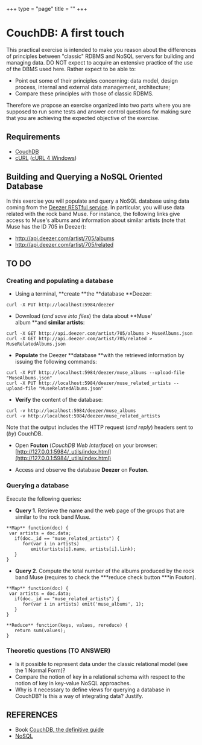 +++
type   = "page"
title  = ""
+++

CouchDB: A first touch
======================

This practical exercise is intended to make you reason about the differences of principles between "classic" RDBMS and NoSQL servers for building and managing data. DO NOT expect to acquire an extensive practice of the use of the DBMS used here. Rather expect to be able to:

-   Point out some of their principles concerning: data model, design process, internal and external data management, architecture;
-   Compare these principles with those of classic RDBMS.

Therefore we propose an exercise organized into two parts where you are supposed to run some tests and answer control questions for making sure that you are achieving the expected objective of the exercise.

Requirements
------------

-   [CouchDB](http://couchdb.apache.org/)
-   [cURL](http://curl.haxx.se/download.html) ([cURL 4 Windows](http://www.paehl.com/open_source/?download=curl_740_0.zip))

Building and Querying a NoSQL Oriented Database
-----------------------------------------------

In this exercise you will populate and query a NoSQL database using data coming from the [Deezer RESTful service](http://developers.deezer.com/api/). In particular, you will use data related with the rock band Muse. For instance, the following links give access to Muse's albums and information about similar artists (note that Muse has the ID 705 in Deezer):

-   <http://api.deezer.com/artist/705/albums>
-   <http://api.deezer.com/artist/705/related>

TO DO
-----

### Creating and populating a database

-   Using a terminal, **create **the **database **Deezer:
```
curl -X PUT http://localhost:5984/deezer
```
-   Download (*and save into files*) the data about **Muse' album **and **similar artists**:

```
curl -X GET http://api.deezer.com/artist/705/albums > MuseAlbums.json
curl -X GET http://api.deezer.com/artist/705/related > MuseRelatedAlbums.json
```

-   **Populate** the Deezer **database **with the retrieved information by issuing the following commands:

```
curl -X PUT http://localhost:5984/deezer/muse_albums --upload-file "MuseAlbums.json"
curl -X PUT http://localhost:5984/deezer/muse_related_artists --upload-file "MuseRelatedAlbums.json"
```

-   **Verify** the content of the database:
```
curl -v http://localhost:5984/deezer/muse_albums 
curl -v http://localhost:5984/deezer/muse_related_artists
```

Note that the output includes the HTTP request (*and reply*) headers sent to (*by*) CouchDB.

-   Open **Fouton** (*CouchDB Web Interface*) on your browser: [http://127.0.0.1:5984/_utils/index.html](http://127.0.0.1:5984/_utils/index.html)

-   Access and observe the database **Deezer** on **Fouton**.

### Querying a database

Execute the following queries:

-   **Query 1**. Retrieve the name and the web page of the groups that are similar to the rock band Muse.

```
**Map** function(doc) {
 var artists = doc.data; 
   if(doc._id == "muse_related_artists") {
      for(var i in artists)
         emit(artists[i].name, artists[i].link);
   }
}
```

-   **Query 2**. Compute the total number of the albums produced by the rock band Muse (requires to check the ***reduce check button ***in Fouton).

```
**Map** function(doc) {
 var artists = doc.data; 
   if(doc._id == "muse_related_artists") {
      for(var i in artists) emit('muse_albums', 1);
   }
}

**Reduce** function(keys, values, rereduce) {
   return sum(values);
}
```

### Theoretic questions (TO ANSWER)

-   Is it possible to represent data under the classic relational model (see the 1 Normal Form)?
-   Compare the notion of key in a relational schema with respect to the notion of key in key-value NoSQL approaches.
-   Why is it necessary to define views for querying a database in CouchDB? Is this a way of integrating data? Justify.

REFERENCES
----------

-   Book [CouchDB, the definitive guide](http://guide.couchdb.org/index.html)
-   [NoSQL](http://en.wikipedia.org/wiki/NoSQL)